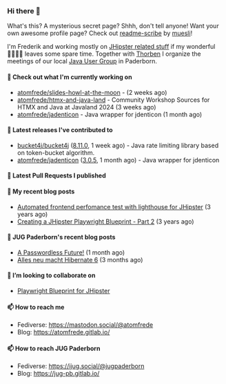 ### Hi there 👋

What's this? A mysterious secret page? Shhh, don't tell anyone!
Want your own awesome profile page? Check out [readme-scribe](https://github.com/muesli/readme-scribe) by [muesli](https://github.com/muesli)!

I'm Frederik and working mostly on [JHipster related stuff](https://github.com/jhipster/) if my wonderful 👨‍👩‍👧‍👦 leaves some spare time.
Together with [Thorben](https://github.com/thjanssen) I organize the meetings of our local [Java User Group](https://github.com/jugpaderborn) in Paderborn.

#### 👷 Check out what I'm currently working on

- [atomfrede/slides-howl-at-the-moon](https://github.com/atomfrede/slides-howl-at-the-moon) -  (2 weeks ago)
- [atomfrede/htmx-and-java-land](https://github.com/atomfrede/htmx-and-java-land) - Community Workshop Sources for HTMX and Java at Javaland 2024 (3 weeks ago)
- [atomfrede/jadenticon](https://github.com/atomfrede/jadenticon) - Java wrapper for jdenticon (1 month ago)

#### 🔭 Latest releases I've contributed to

- [bucket4j/bucket4j](https://github.com/bucket4j/bucket4j) ([8.11.0](https://github.com/bucket4j/bucket4j/releases/tag/8.11.0), 1 week ago) - Java rate limiting library based on token-bucket algorithm.
- [atomfrede/jadenticon](https://github.com/atomfrede/jadenticon) ([3.0.5](https://github.com/atomfrede/jadenticon/releases/tag/3.0.5), 1 month ago) - Java wrapper for jdenticon

#### 🔨 Latest Pull Requests I published


#### 📜 My recent blog posts

- [Automated frontend perfomance test with lighthouse for JHipster](https://atomfrede.gitlab.io/2021/04/automated-frontend-perfomance-test-with-lighthouse-for-jhipster/) (3 years ago)
- [Creating a JHipster Playwright Blueprint - Part 2](https://atomfrede.gitlab.io/2021/03/creating-a-jhipster-playwright-blueprint-part-2/) (3 years ago)

#### 📜 JUG Paderborn's recent blog posts

- [A Passwordless Future!](https://jug-pb.gitlab.io/blog/2024/passkeys-for-java-developers.html) (1 month ago)
- [Alles neu macht Hibernate 6](https://jug-pb.gitlab.io/blog/2024/hibernate-6.html) (3 months ago)

#### 👯 I’m looking to collaborate on

- [Playwright Blueprint for JHipster](https://github.com/jhipster/generator-jhipster/issues/13755)

#### 📫 How to reach me

- Fediverse: https://mastodon.social/@atomfrede
- Blog: https://atomfrede.gitlab.io/

#### 📫 How to reach JUG Paderborn

- Fediverse: https://ijug.social/@jugpaderborn
- Blog: https://jug-pb.gitlab.io/
